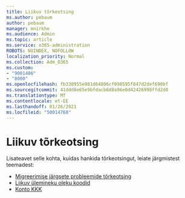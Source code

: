 ```yaml
---
title: Liikuv tõrkeotsing
ms.author: pebaum
author: pebaum
manager: mnirkhe
ms.audience: Admin
ms.topic: article
ms.service: o365-administration
ROBOTS: NOINDEX, NOFOLLOW
localization_priority: Normal
ms.collection: Adm_O365
ms.custom:
- "9001486"
- "8000"
ms.openlocfilehash: fb338955e981d64806cf098595f847d2def690bf
ms.sourcegitcommit: 41ddd8e65e9bfdacb6d8a96e0d42426998ffd2d0
ms.translationtype: MT
ms.contentlocale: et-EE
ms.lasthandoff: 01/26/2021
ms.locfileid: "50014768"
---
```

# <a name="mover-troubleshooting"></a>Liikuv tõrkeotsing

Lisateavet selle kohta, kuidas hankida tõrkeotsingut, leiate järgmistest teemadest:

- [Migreerimise järgsete probleemide tõrkeotsing](https://docs.microsoft.com/sharepointmigration/mover-post-migration-troubleshooting)  
- [Liikuv ülemineku oleku koodid](https://docs.microsoft.com/sharepointmigration/mover-transfer-status-codes)
- [Konto KKK](https://docs.microsoft.com/sharepointmigration/mover-account-faq)
